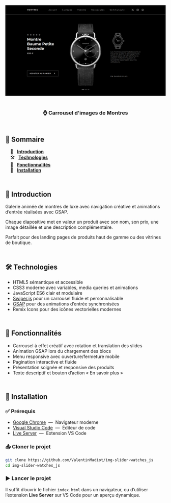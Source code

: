 <div align="center">  
  <a href="https://image-slider-watch.netlify.app/" target="_blank">  
    <img src=".docs/preview.png" alt="Aperçu du slider de montres">  
  </a>  
  </br></br>  
  <h3 align="center">⌚ Carrousel d’images de Montres</h3>  
</div>

## <br /> 📌 Sommaire

&nbsp;&nbsp;&nbsp; 🎨 &nbsp; [**Introduction**](#introduction)<br />
&nbsp;&nbsp;&nbsp; 🛠️ &nbsp; [**Technologies**](#technologies)<br />
&nbsp;&nbsp;&nbsp; 🎯 &nbsp; [**Fonctionnalités**](#fonctionnalités)<br />
&nbsp;&nbsp;&nbsp; 🚀 &nbsp; [**Installation**](#installation)<br />

## <br /> <a name="introduction">🎨 Introduction</a>

Galerie animée de montres de luxe avec navigation créative et animations d’entrée réalisées avec GSAP.

Chaque diapositive met en valeur un produit avec son nom, son prix, une image détaillée et une description complémentaire.

Parfait pour des landing pages de produits haut de gamme ou des vitrines de boutique.

## <br /> <a name="technologies">🛠️ Technologies</a>

- HTML5 sémantique et accessible
- CSS3 moderne avec variables, media queries et animations
- JavaScript ES6 clair et modulaire
- [Swiper.js](https://swiperjs.com/) pour un carrousel fluide et personnalisable
- [GSAP](https://gsap.com/) pour des animations d’entrée synchronisées
- Remix Icons pour des icônes vectorielles modernes

## <br /> <a name="fonctionnalités">🎯 Fonctionnalités</a>

- Carrousel à effet créatif avec rotation et translation des slides
- Animation GSAP lors du chargement des blocs
- Menu responsive avec ouverture/fermeture mobile
- Pagination interactive et fluide
- Présentation soignée et responsive des produits
- Texte descriptif et bouton d’action « En savoir plus »

## <br /> <a name="installation">🚀 Installation</a>

### ✅ Prérequis

- [Google Chrome](https://www.google.com/) &nbsp;—&nbsp; Navigateur moderne
- [Visual Studio Code](https://code.visualstudio.com/) &nbsp;—&nbsp; Éditeur de code
- [Live Server](https://marketplace.visualstudio.com/items?itemName=ritwickdey.LiveServer) &nbsp;—&nbsp; Extension VS Code

### 📥 Cloner le projet

```bash
git clone https://github.com/ValentinMadiot/img-slider-watches_js
cd img-slider-watches_js
```

### ▶️ Lancer le projet

Il suffit d’ouvrir le fichier `index.html` dans un navigateur, ou d’utiliser l’extension **Live Server** sur VS Code pour un aperçu dynamique.
